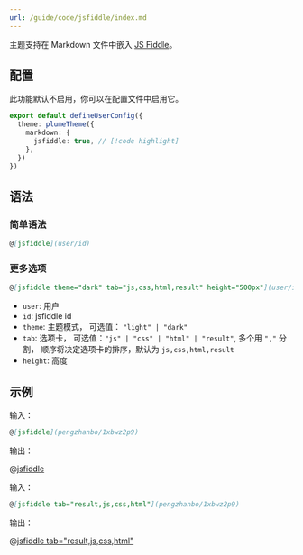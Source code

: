 ```yaml
---
url: /guide/code/jsfiddle/index.md
---
```

主题支持在 Markdown 文件中嵌入 [JS Fiddle](https://jsfiddle.net/)。

## 配置

此功能默认不启用，你可以在配置文件中启用它。

```ts title=".vuepress/config.ts"
export default defineUserConfig({
  theme: plumeTheme({
    markdown: {
      jsfiddle: true, // [!code highlight]
    },
  })
})
```

## 语法

### 简单语法

```md
@[jsfiddle](user/id)
```

### 更多选项

```md
@[jsfiddle theme="dark" tab="js,css,html,result" height="500px"](user/id)
```

* `user`: 用户
* `id`: jsfiddle id
* `theme`: 主题模式， 可选值： `"light" | "dark"`
* `tab`: 选项卡， 可选值：`"js" | "css" | "html" | "result"`, 多个用 `","` 分割，
  顺序将决定选项卡的排序，默认为 `js,css,html,result`
* `height`: 高度

## 示例

输入：

```md
@[jsfiddle](pengzhanbo/1xbwz2p9)
```

输出：

@[jsfiddle](pengzhanbo/1xbwz2p9)

输入：

```md
@[jsfiddle tab="result,js,css,html"](pengzhanbo/1xbwz2p9)
```

输出：

@[jsfiddle tab="result,js,css,html"](pengzhanbo/1xbwz2p9)
